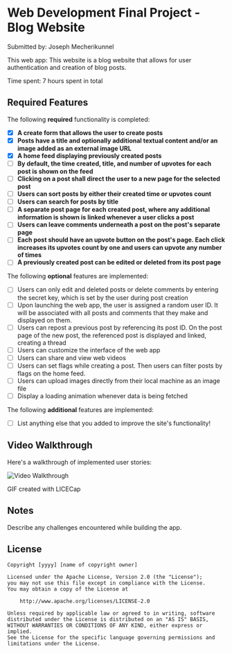 # Web Development Final Project - Blog Website

Submitted by: Joseph Mecherikunnel

This web app: This website is a blog website that allows for user authentication and creation of blog posts.

Time spent: 7 hours spent in total

## Required Features

The following **required** functionality is completed:

- [X] **A create form that allows the user to create posts**
- [X] **Posts have a title and optionally additional textual content and/or an image added as an external image URL**
- [X] **A home feed displaying previously created posts**
- [ ] **By default, the time created, title, and number of upvotes for each post is shown on the feed**
- [ ] **Clicking on a post shall direct the user to a new page for the selected post**
- [ ] **Users can sort posts by either their created time or upvotes count**
- [ ] **Users can search for posts by title**
- [ ] **A separate post page for each created post, where any additional information is shown is linked whenever a user clicks a post**
- [ ] **Users can leave comments underneath a post on the post's separate page**
- [ ] **Each post should have an upvote button on the post's page. Each click increases its upvotes count by one and users can upvote any number of times**
- [ ] **A previously created post can be edited or deleted from its post page**

The following **optional** features are implemented:

- [ ] Users can only edit and deleted posts or delete comments by entering the secret key, which is set by the user during post creation
- [ ] Upon launching the web app, the user is assigned a random user ID. It will be associated with all posts and comments that they make and displayed on them.
- [ ] Users can repost a previous post by referencing its post ID. On the post page of the new post, the referenced post is displayed and linked, creating a thread
- [ ] Users can customize the interface of the web app
- [ ] Users can share and view web videos
- [ ] Users can set flags while creating a post. Then users can filter posts by flags on the home feed.
- [ ] Users can upload images directly from their local machine as an image file
- [ ] Display a loading animation whenever data is being fetched

The following **additional** features are implemented:

* [ ] List anything else that you added to improve the site's functionality!

## Video Walkthrough

Here's a walkthrough of implemented user stories:

<img src='finalprojectdemo.gif' title='Video Walkthrough' width='' alt='Video Walkthrough' />

<!-- Replace this with whatever GIF tool you used! -->
GIF created with LICECap 
<!-- Recommended tools:
[Kap](https://getkap.co/) for macOS
[ScreenToGif](https://www.screentogif.com/) for Windows
[peek](https://github.com/phw/peek) for Linux. -->

## Notes

Describe any challenges encountered while building the app.

## License

    Copyright [yyyy] [name of copyright owner]

    Licensed under the Apache License, Version 2.0 (the "License");
    you may not use this file except in compliance with the License.
    You may obtain a copy of the License at

        http://www.apache.org/licenses/LICENSE-2.0

    Unless required by applicable law or agreed to in writing, software
    distributed under the License is distributed on an "AS IS" BASIS,
    WITHOUT WARRANTIES OR CONDITIONS OF ANY KIND, either express or implied.
    See the License for the specific language governing permissions and
    limitations under the License.
